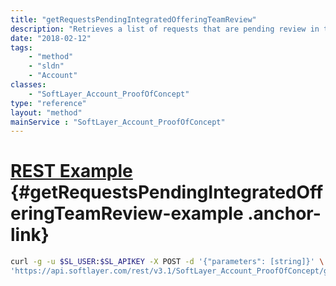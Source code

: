 ```yaml
---
title: "getRequestsPendingIntegratedOfferingTeamReview"
description: "Retrieves a list of requests that are pending review in the specified regions "
date: "2018-02-12"
tags:
    - "method"
    - "sldn"
    - "Account"
classes:
    - "SoftLayer_Account_ProofOfConcept"
type: "reference"
layout: "method"
mainService : "SoftLayer_Account_ProofOfConcept"
---
```


# [REST Example](#getRequestsPendingIntegratedOfferingTeamReview-example) <a href="/article/rest/"><i class="fas fa-question"></i></a> {#getRequestsPendingIntegratedOfferingTeamReview-example .anchor-link} 
```bash
curl -g -u $SL_USER:$SL_APIKEY -X POST -d '{"parameters": [string]}' \
'https://api.softlayer.com/rest/v3.1/SoftLayer_Account_ProofOfConcept/getRequestsPendingIntegratedOfferingTeamReview'
```
